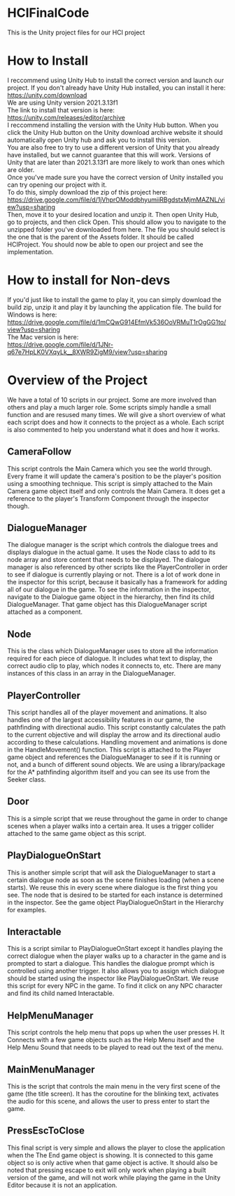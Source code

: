 # HCIFinalCode
This is the Unity project files for our HCI project

# How to Install
I reccommend using Unity Hub to install the correct version and launch our project. If you don't already have Unity Hub installed, you can install it here: https://unity.com/download <br />
We are using Unity version 2021.3.13f1 <br />
The link to install that version is here: https://unity.com/releases/editor/archive <br />
I reccommend installing the version with the Unity Hub button. When you click the Unity Hub button on the Unity download archive website it should automatically open Unity hub and ask you to install this version. <br />
You are also free to try to use a different version of Unity that you already have installed, but we cannot guarantee that this will work. Versions of Unity that are later than 2021.3.13f1 are more likely to work than ones which are older. <br />
Once you've made sure you have the correct version of Unity installed you can try opening our project with it. <br />
To do this, simply download the zip of this project here: <br />
https://drive.google.com/file/d/1jVhprOModdbhyumiiRBgdstxMjmMAZNL/view?usp=sharing <br />
Then, move it to your desired location and unzip it. Then open Unity Hub, go to projects, and then click Open. This should allow you to navigate to the unzipped folder you've downloaded from here. The file you should select is the one that is the parent of the Assets folder. It should be called HCIProject. You should now be able to open our project and see the implementation. <br />

# How to install for Non-devs
If you'd just like to install the game to play it, you can simply download the build zip, unzip it and play it by launching the application file. The build for Windows is here: <br />
https://drive.google.com/file/d/1mCQwG914EfmVk536OoVRMuT1rOgGG1to/view?usp=sharing <br />
The Mac version is here: <br />
https://drive.google.com/file/d/1JNr-q67e7HpLK0VXqyLk__8XWR9ZigM9/view?usp=sharing <br />

# Overview of the Project
We have a total of 10 scripts in our project. Some are more involved than others and play a much larger role. Some scripts simply handle a small function and are resused many times. We will give a short overview of what each script does and how it connects to the project as a whole. Each script is also commented to help you understand what it does and how it works. <br />

## CameraFollow
This script controls the Main Camera which you see the world through. Every frame it will update the camera's position to be the player's position using a smoothing technique. This script is simply attached to the Main Camera game object itself and only controls the Main Camera. It does get a reference to the player's Transform Component through the inspector though. <br />

## DialogueManager
The dialogue manager is the script which controls the dialogue trees and displays dialogue in the actual game. It uses the Node class to add to its node array and store content that needs to be displayed. The dialogue manager is also referenced by other scripts like the PlayerController in order to see if dialogue is currently playing or not. There is a lot of work done in the inspector for this script, because it basically has a framework for adding all of our dialogue in the game. To see the information in the inspector, navigate to the Dialogue game object in the hierarchy, then find its child DialogueManager. That game object has this DialogueManager script attached as a component.

## Node
This is the class which DialogueManager uses to store all the information required for each piece of dialogue. It includes what text to display, the correct audio clip to play, which nodes it connects to, etc. There are many instances of this class in an array in the DialogueManager.

## PlayerController
This script handles all of the player movement and animations. It also handles one of the largest accessibility features in our game, the pathfinding with directional audio. This script constantly calculates the path to the current objective and will display the arrow and its directional audio according to these calculations. Handling movement and animations is done in the HandleMovement() function. This script is attached to the Player game object and references the DialogueManager to see if it is running or not, and a bunch of different sound objects. We are using a library/package for the A* pathfinding algorithm itself and you can see its use from the Seeker class.

## Door
This is a simple script that we reuse throughout the game in order to change scenes when a player walks into a certain area. It uses a trigger collider attached to the same game object as this script.

## PlayDialogueOnStart
This is another simple script that will ask the DialogueManager to start a certain dialogue node as soon as the scene finishes loading (when a scene starts). We reuse this in every scene where dialogue is the first thing you see. The node that is desired to be started for each instance is determined in the inspector. See the game object PlayDialogueOnStart in the Hierarchy for examples.

## Interactable
This is a script similar to PlayDialogueOnStart except it handles playing the correct dialogue when the player walks up to a character in the game and is prompted to start a dialogue. This handles the dialogue prompt which is controlled using another trigger. It also allows you to assign which dialogue should be started using the inspector like PlayDialogueOnStart. We reuse this script for every NPC in the game. To find it click on any NPC character and find its child named Interactable.

## HelpMenuManager
This script controls the help menu that pops up when the user presses H. It Connects with a few game objects such as the Help Menu itself and the Help Menu Sound that needs to be played to read out the text of the menu. 

## MainMenuManager
This is the script that controls the main menu in the very first scene of the game (the title screen). It has the coroutine for the blinking text, activates the audio for this scene, and allows the user to press enter to start the game.

## PressEscToClose
This final script is very simple and allows the player to close the application when the The End game object is showing. It is connected to this game object so is only active when that game object is active. It should also be noted that pressing escape to exit will only work when playing a built version of the game, and will not work while playing the game in the Unity Editor because it is not an application.



